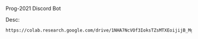 Prog-2021 Discord Bot 

Desc:
```
https://colab.research.google.com/drive/1NHA7NcVOf3IoksTZsMTXEoijijB_MgaZ#scrollTo=b3D9Qbvzn0yP
```

